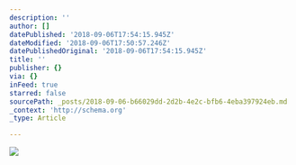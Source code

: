 ```yaml
---
description: ''
author: []
datePublished: '2018-09-06T17:54:15.945Z'
dateModified: '2018-09-06T17:50:57.246Z'
datePublishedOriginal: '2018-09-06T17:54:15.945Z'
title: ''
publisher: {}
via: {}
inFeed: true
starred: false
sourcePath: _posts/2018-09-06-b66029dd-2d2b-4e2c-bfb6-4eba397924eb.md
_context: 'http://schema.org'
_type: Article

---
```

![](https://the-grid-user-content.s3-us-west-2.amazonaws.com/61e30b56-a7ac-498d-b8e0-e13a0f89beea.jpg)